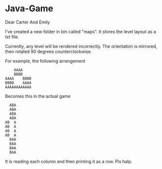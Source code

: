 # Java-Game

Dear Carter And Emily

I've created a new folder in bin called "maps".
It stores the level layout as a txt file.

Currently, any level will be rendered incorrectly.
The orientation is mirrored, then rotated 90 degrees counterclockwise.

For example, the following arrangement

        AAAA    
        BBBB    
    AAAA    BBBB
    BBBB    AAAA
    AAAAAAAAAAAA

Becomes this in the actual game

      ABA
      ABA
      ABA
      ABA
    AB  A
    AB  A
    AB  A
    AB  A
      BAA
      BAA
      BAA
      BAA
  
It is reading each column and then printing it as a row.
Pls halp.

